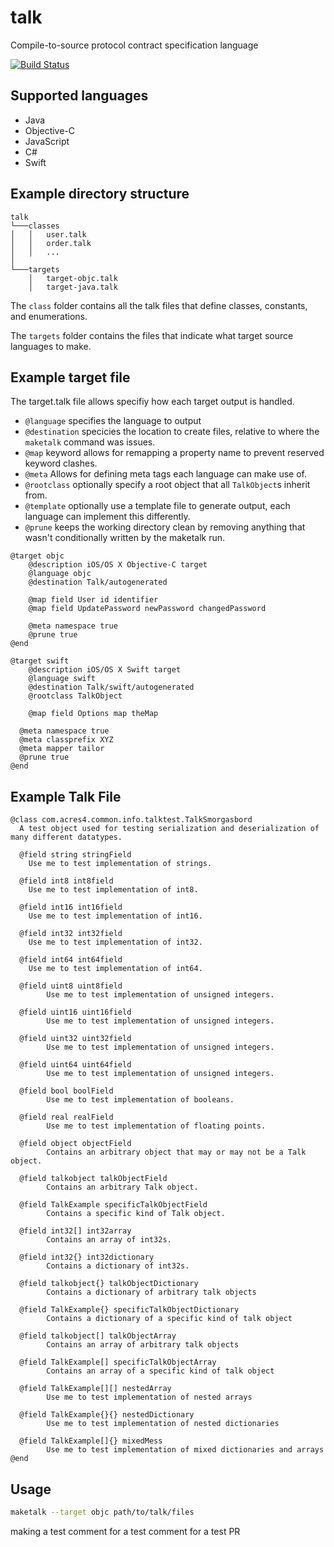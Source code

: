 talk
====

Compile-to-source protocol contract specification language

[![Build Status](https://travis-ci.org/jonasacres/talk.png?branch=master)](https://travis-ci.org/jonasacres/talk)

## Supported languages
* Java
* Objective-C
* JavaScript
* C#
* Swift

## Example directory structure
```
talk
└───classes
│   │   user.talk
│   │   order.talk
│   │   ...
│   
└───targets
    │	target-objc.talk
    │   target-java.talk
```
The ```class``` folder contains all the talk files that define classes, constants, and enumerations.

The ```targets``` folder contains the files that indicate what target source languages to make.


## Example target file

The target.talk file allows specifiy how each target output is handled.  
* ```@language``` specifies the language to output
* ```@destination``` specicies the location to create files, relative to where the ```maketalk``` command was issues.
* ```@map``` keyword allows for remapping a property name to prevent reserved keyword clashes.
* ```@meta``` Allows for defining meta tags each language can make use of.  
* ```@rootclass``` optionally specify a root object that all ```TalkObject```s inherit from.  
* ```@template``` optionally use a template file to generate output, each language can implement this differently.
* ```@prune``` keeps the working directory clean by removing anything that wasn't conditionally written by the maketalk run.
```
@target objc
	@description iOS/OS X Objective-C target
	@language objc
	@destination Talk/autogenerated

	@map field User id identifier
	@map field UpdatePassword newPassword changedPassword

  	@meta namespace true
  	@prune true
@end

```

```
@target swift
	@description iOS/OS X Swift target
	@language swift
	@destination Talk/swift/autogenerated
	@rootclass TalkObject

	@map field Options map theMap

  @meta namespace true
  @meta classprefix XYZ
  @meta mapper tailor
  @prune true
@end
```

## Example Talk File

```
@class com.acres4.common.info.talktest.TalkSmorgasbord
  A test object used for testing serialization and deserialization of many different datatypes.

  @field string stringField
	Use me to test implementation of strings.

  @field int8 int8field
	Use me to test implementation of int8.

  @field int16 int16field
   	Use me to test implementation of int16.

  @field int32 int32field
  	Use me to test implementation of int32.

  @field int64 int64field
  	Use me to test implementation of int64.

  @field uint8 uint8field
    	Use me to test implementation of unsigned integers.

  @field uint16 uint16field
    	Use me to test implementation of unsigned integers.

  @field uint32 uint32field
    	Use me to test implementation of unsigned integers.

  @field uint64 uint64field
    	Use me to test implementation of unsigned integers.

  @field bool boolField
    	Use me to test implementation of booleans.

  @field real realField
    	Use me to test implementation of floating points.

  @field object objectField
    	Contains an arbitrary object that may or may not be a Talk object.

  @field talkobject talkObjectField
    	Contains an arbitrary Talk object.

  @field TalkExample specificTalkObjectField
    	Contains a specific kind of Talk object.

  @field int32[] int32array
    	Contains an array of int32s.

  @field int32{} int32dictionary
    	Contains a dictionary of int32s.

  @field talkobject{} talkObjectDictionary
    	Contains a dictionary of arbitrary talk objects

  @field TalkExample{} specificTalkObjectDictionary
    	Contains a dictionary of a specific kind of talk object

  @field talkobject[] talkObjectArray
    	Contains an array of arbitrary talk objects

  @field TalkExample[] specificTalkObjectArray
    	Contains an array of a specific kind of talk object

  @field TalkExample[][] nestedArray
    	Use me to test implementation of nested arrays

  @field TalkExample{}{} nestedDictionary
    	Use me to test implementation of nested dictionaries

  @field TalkExample[]{} mixedMess
    	Use me to test implementation of mixed dictionaries and arrays
@end

```

## Usage


```bash
maketalk --target objc path/to/talk/files
```


making a test comment for a test comment for a test PR
